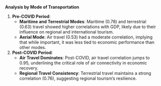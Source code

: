**Analysis by Mode of Transportation**

1.  **Pre-COVID Period**:
    *   **Maritime and Terrestrial Modes**: Maritime (0.78) and terrestrial (0.63) travel showed higher correlations with GDP, likely due to their influence on regional and international tourism.
    *   **Aerial Mode**: Air travel (0.53) had a moderate correlation, implying that while important, it was less tied to economic performance than other modes.
2.  **Post-COVID Period**:
    *   **Air Travel Dominates**: Post-COVID, air travel correlation jumps to 0.95, underlining the critical role of air connectivity in economic recovery.
    *   **Regional Travel Consistency**: Terrestrial travel maintains a strong correlation (0.76), suggesting regional tourism’s resilience.